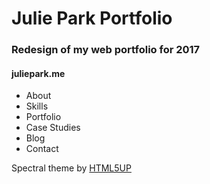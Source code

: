 # Julie Park Portfolio
### Redesign of my web portfolio for 2017
#### juliepark.me

- About
- Skills
- Portfolio
- Case Studies
- Blog
- Contact

Spectral theme by [HTML5UP](http://html5up.net/spectral) 
